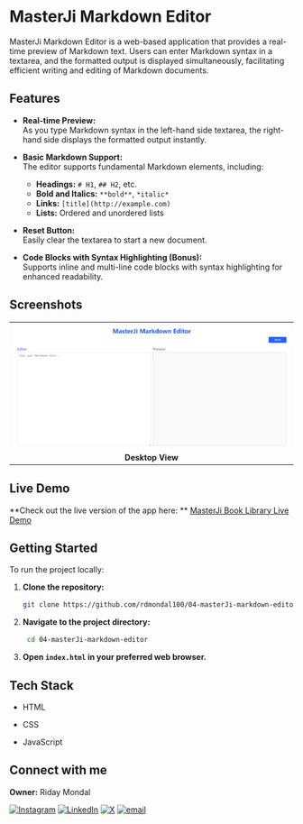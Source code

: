 # MasterJi Markdown Editor

MasterJi Markdown Editor is a web-based application that provides a real-time preview of Markdown text. Users can enter Markdown syntax in a textarea, and the formatted output is displayed simultaneously, facilitating efficient writing and editing of Markdown documents.

## Features

- **Real-time Preview:**  
  As you type Markdown syntax in the left-hand side textarea, the right-hand side displays the formatted output instantly.

- **Basic Markdown Support:**  
  The editor supports fundamental Markdown elements, including:
  - **Headings:** `# H1`, `## H2`, etc.
  - **Bold and Italics:** `**bold**`, `*italic*`
  - **Links:** `[title](http://example.com)`
  - **Lists:** Ordered and unordered lists

- **Reset Button:**  
  Easily clear the textarea to start a new document.

- **Code Blocks with Syntax Highlighting (Bonus):**  
  Supports inline and multi-line code blocks with syntax highlighting for enhanced readability.

## Screenshots
<table>
  <tr>
    <td><img src="./src/assets/Screenshot 2025-03-29 100419.png" alt="Desktop View list layout" width="800"/></td>
  </tr>
  <tr>
    <td align="center"><b>Desktop View</b></td>
  </tr>
</table>



## Live Demo

**Check out the live version of the app here: ** 
[MasterJi Book Library Live Demo](https://precious-churros-af3f8e.netlify.app/)

## Getting Started

To run the project locally:

1. **Clone the repository:**
   ```bash
   git clone https://github.com/rdmondal100/04-masterJi-markdown-editor.git

2. **Navigate to the project directory:**

    ```bash
     cd 04-masterJi-markdown-editor 
     ```

3. **Open `index.html` in your preferred web browser.**



## Tech Stack
- HTML

- CSS

- JavaScript



## Connect with me
**Owner:** Riday Mondal  

[![Instagram](https://img.shields.io/badge/Instagram-%23E4405F.svg?logo=Instagram&logoColor=white)](https://instagram.com/ridaymondal100) [![LinkedIn](https://img.shields.io/badge/LinkedIn-%230077B5.svg?logo=linkedin&logoColor=white)](https://linkedin.com/in/ridaymondal100) [![X](https://img.shields.io/badge/X-black.svg?logo=X&logoColor=white)](https://x.com/rdmondal100) [![email](https://img.shields.io/badge/Email-D14836?logo=gmail&logoColor=white)](mailto:rdmondal100@gmail.com)  

